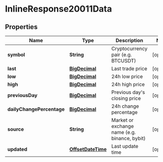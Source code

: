 # InlineResponse20011Data

## Properties
Name | Type | Description | Notes
------------ | ------------- | ------------- | -------------
**symbol** | **String** | Cryptocurrency pair (e.g. BTCUSDT) |  [optional]
**last** | [**BigDecimal**](BigDecimal.md) | Last trade price |  [optional]
**low** | [**BigDecimal**](BigDecimal.md) | 24h low price |  [optional]
**high** | [**BigDecimal**](BigDecimal.md) | 24h high price |  [optional]
**previousDay** | [**BigDecimal**](BigDecimal.md) | Previous day&#x27;s closing price |  [optional]
**dailyChangePercentage** | [**BigDecimal**](BigDecimal.md) | 24h change percentage |  [optional]
**source** | **String** | Market or exchange name (e.g. binance, bybit) |  [optional]
**updated** | [**OffsetDateTime**](OffsetDateTime.md) | Last update time |  [optional]
